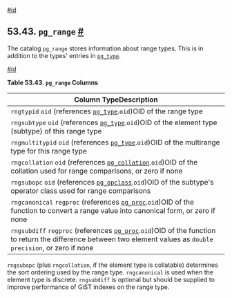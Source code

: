 [#id](#CATALOG-PG-RANGE)

## 53.43. `pg_range` [#](#CATALOG-PG-RANGE)

The catalog `pg_range` stores information about range types. This is in addition to the types' entries in [`pg_type`](catalog-pg-type).

[#id](#id-1.10.4.45.4)

**Table 53.43. `pg_range` Columns**

| Column TypeDescription                                                                                                                                                                    |
| ----------------------------------------------------------------------------------------------------------------------------------------------------------------------------------------- |
| `rngtypid` `oid` (references [`pg_type`](catalog-pg-type).`oid`)OID of the range type                                                                                                |
| `rngsubtype` `oid` (references [`pg_type`](catalog-pg-type).`oid`)OID of the element type (subtype) of this range type                                                               |
| `rngmultitypid` `oid` (references [`pg_type`](catalog-pg-type).`oid`)OID of the multirange type for this range type                                                                  |
| `rngcollation` `oid` (references [`pg_collation`](catalog-pg-collation).`oid`)OID of the collation used for range comparisons, or zero if none                                       |
| `rngsubopc` `oid` (references [`pg_opclass`](catalog-pg-opclass).`oid`)OID of the subtype's operator class used for range comparisons                                                |
| `rngcanonical` `regproc` (references [`pg_proc`](catalog-pg-proc).`oid`)OID of the function to convert a range value into canonical form, or zero if none                            |
| `rngsubdiff` `regproc` (references [`pg_proc`](catalog-pg-proc).`oid`)OID of the function to return the difference between two element values as `double precision`, or zero if none |

`rngsubopc` (plus `rngcollation`, if the element type is collatable) determines the sort ordering used by the range type. `rngcanonical` is used when the element type is discrete. `rngsubdiff` is optional but should be supplied to improve performance of GiST indexes on the range type.
